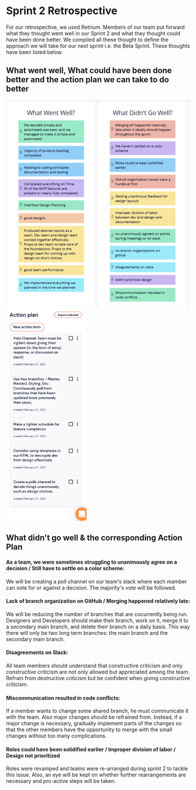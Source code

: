 # Sprint 2 Retrospective

For our retrospective, we used Retrium. Members of our team put forward what they thought went well in our Sprint 2 and what they thought could have been done better. 
We compiled all these thought to define the approach we will take for our next sprint i.e. the Beta Sprint. These thoughts have been listed below.

## What went well, What could have been done better and the action plan we can take to do better

![Software first screen](../misc/img/retro.png)            <img src="../misc/img/action.png" width="220px">

## What didn't go well & the corresponding Action Plan

#### As a team, we were sometimes struggling to unanimously agree on a decision / Still have to settle on a color scheme:
We will be creating a poll channel on our team's slack where each mamber can vote for or against a decision. The majority's vote will be followed.

#### Lack of branch organization on GitHub / Merging happened relatively late:
We will be reducing the number of branches that are cocurrently being run. Designers and Developers should make their branch, work on it, merge it to a secondary main branch, and delete their branch on a daily basis. This way there will only be two long term branches: the main branch and the secondary main branch.

#### Disagreements on Slack:
All team members should understand that constructive criticism and only constructive criticism are not only allowed but appreciated among the team. Refrain from destructive criticism but be confident when giving constructive criticism.

#### Miscommunication resulted in code conflicts:
If a member wants to change some shared branch, he must communicate it with the team. Also major changes should be refrained from. Instead, if a major change is necessary, gradually implement parts of the changes so that the other members have the opportunity to merge with the small changes without too many complications.

#### Roles could have been solidified earlier / Improper division of labor / Design not prioritized
Roles were revamped and teams were re-arranged during sprint 2 to tackle this issue. Also, an eye will be kept on whether further rearrangements are necessary and pro-active steps will be taken.
